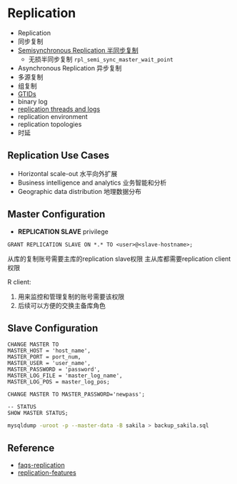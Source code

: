# Replication


- Replication
- 同步复制
- [Semisynchronous Replication 半同步复制](semisync.md)
  - 无损半同步复制 `rpl_semi_sync_master_wait_point`
- Asynchronous Replication 异步复制
- 多源复制
- 组复制
- [GTIDs](replication/GTIDs.md)
- binary log
- [replication threads and logs](replication/ReplicationThreads.md)
- replication environment
- replication topologies
- 时延

## Replication Use Cases

- Horizontal scale-out 水平向外扩展
- Business intelligence and analytics 业务智能和分析
- Geographic data distribution 地理数据分布

## Master Configuration

- **REPLICATION SLAVE** privilege

```mysql
GRANT REPLICATION SLAVE ON *.* TO <user>@<slave-hostname>;
```

从库的复制账号需要主库的replication slave权限
主从库都需要replication client权限

R client:
1.	用来监控和管理复制的账号需要该权限
2.	后续可以方便的交换主备库角色


## Slave Configuration

```mysql
CHANGE MASTER TO
MASTER_HOST = 'host_name',
MASTER_PORT = port_num,
MASTER_USER = 'user_name',
MASTER_PASSWORD = 'password',
MASTER_LOG_FILE = 'master_log_name',
MASTER_LOG_POS = master_log_pos;

CHANGE MASTER TO MASTER_PASSWORD='newpass';
```
```mysql
-- STATUS
SHOW MASTER STATUS;
```
```bash
mysqldump -uroot -p --master-data -B sakila > backup_sakila.sql
```

## Reference

- [faqs-replication](https://dev.mysql.com/doc/refman/5.6/en/faqs-replication.html)
- [replication-features](https://dev.mysql.com/doc/refman/5.6/en/replication-features.html)


